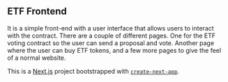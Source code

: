 ## ETF Frontend

It is a simple front-end with a user interface that allows users to interact with the contract. There are a couple of different pages. One for the ETF voting contract so the user can send a proposal and vote. Another page where the user can buy ETF tokens, and a few more pages to give the feel of a normal website. 


This is a [Next.js](https://nextjs.org/) project bootstrapped with [`create-next-app`](https://github.com/vercel/next.js/tree/canary/packages/create-next-app).


